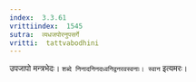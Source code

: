 ```yaml
---
index:  3.3.61
vrittiindex:  1545
sutra:  व्यधजपोरनुपसर्गे
vritti:  tattvabodhini 
---
```


उपजापो मन्त्रभेदः। `शब्दे निनादनिनदध्वनिद्वनरवस्वनाः। स्वान` इत्यमरः। 

